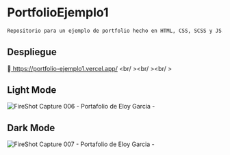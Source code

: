 # PortfolioEjemplo1


```bash
Repositorio para un ejemplo de portfolio hecho en HTML, CSS, SCSS y JS.
```

## Despliegue

🔗<a href="https://portfolio-ejemplo1.vercel.app/">
 https://portfolio-ejemplo1.vercel.app/
</a>
<br/ ><br/ ><br/ >

Light Mode
---
![FireShot Capture 006 - Portafolio de Eloy Garcia - ](https://github.com/E7OY/PortfolioEjemplo1/assets/102689282/dd9fb414-7600-4230-a1ac-ad3141021c3e)

Dark Mode
---
![FireShot Capture 007 - Portafolio de Eloy Garcia - ](https://github.com/E7OY/PortfolioEjemplo1/assets/102689282/22bef2be-f41f-48ca-b2ac-68772961e1d1)
